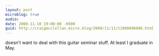 ```yaml
---
layout: post
microblog: true
audio: 
date: 2008-11-10 19:00:00 -0500
guid: http://craigmcclellan.micro.blog/2008/11/11/t1000896086.html
---
```

doesn't want to deal with this guitar seminar stuff. At least I graduate in May.
